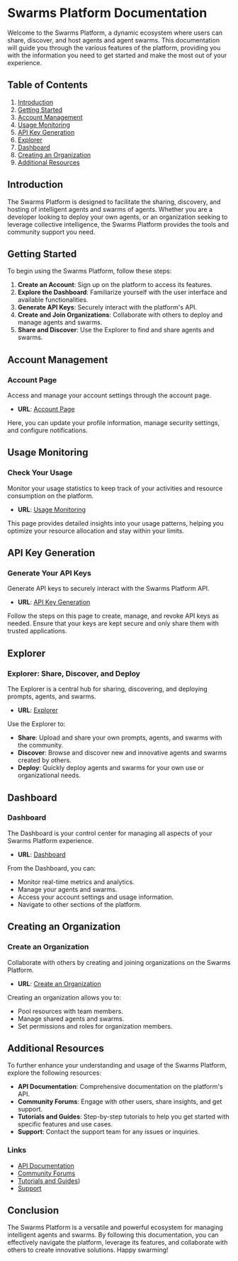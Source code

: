 # Swarms Platform Documentation

Welcome to the Swarms Platform, a dynamic ecosystem where users can share, discover, and host agents and agent swarms. This documentation will guide you through the various features of the platform, providing you with the information you need to get started and make the most out of your experience.

## Table of Contents

1. [Introduction](#introduction)
2. [Getting Started](#getting-started)
3. [Account Management](#account-management)
4. [Usage Monitoring](#usage-monitoring)
5. [API Key Generation](#api-key-generation)
6. [Explorer](#explorer)
7. [Dashboard](#dashboard)
8. [Creating an Organization](#creating-an-organization)
9. [Additional Resources](#additional-resources)

## Introduction

The Swarms Platform is designed to facilitate the sharing, discovery, and hosting of intelligent agents and swarms of agents. Whether you are a developer looking to deploy your own agents, or an organization seeking to leverage collective intelligence, the Swarms Platform provides the tools and community support you need.

## Getting Started

To begin using the Swarms Platform, follow these steps:

1. **Create an Account**: Sign up on the platform to access its features.
2. **Explore the Dashboard**: Familiarize yourself with the user interface and available functionalities.
3. **Generate API Keys**: Securely interact with the platform's API.
4. **Create and Join Organizations**: Collaborate with others to deploy and manage agents and swarms.
5. **Share and Discover**: Use the Explorer to find and share agents and swarms.

## Account Management

### Account Page

Access and manage your account settings through the account page.

- **URL**: [Account Page](https://swarms.world/platform/account)

Here, you can update your profile information, manage security settings, and configure notifications.

## Usage Monitoring

### Check Your Usage

Monitor your usage statistics to keep track of your activities and resource consumption on the platform.

- **URL**: [Usage Monitoring](https://swarms.world/platform/usage)

This page provides detailed insights into your usage patterns, helping you optimize your resource allocation and stay within your limits.

## API Key Generation

### Generate Your API Keys

Generate API keys to securely interact with the Swarms Platform API.

- **URL**: [API Key Generation](https://swarms.world/platform/api-keys)

Follow the steps on this page to create, manage, and revoke API keys as needed. Ensure that your keys are kept secure and only share them with trusted applications.

## Explorer

### Explorer: Share, Discover, and Deploy

The Explorer is a central hub for sharing, discovering, and deploying prompts, agents, and swarms.

- **URL**: [Explorer](https://swarms.world/)

Use the Explorer to:

- **Share**: Upload and share your own prompts, agents, and swarms with the community.
- **Discover**: Browse and discover new and innovative agents and swarms created by others.
- **Deploy**: Quickly deploy agents and swarms for your own use or organizational needs.

## Dashboard

### Dashboard

The Dashboard is your control center for managing all aspects of your Swarms Platform experience.

- **URL**: [Dashboard](https://swarms.world/platform/dashboard)

From the Dashboard, you can:

- Monitor real-time metrics and analytics.
- Manage your agents and swarms.
- Access your account settings and usage information.
- Navigate to other sections of the platform.

## Creating an Organization

### Create an Organization

Collaborate with others by creating and joining organizations on the Swarms Platform.

- **URL**: [Create an Organization](https://swarms.world/platform/organization)

Creating an organization allows you to:

- Pool resources with team members.
- Manage shared agents and swarms.
- Set permissions and roles for organization members.

## Additional Resources

To further enhance your understanding and usage of the Swarms Platform, explore the following resources:

- **API Documentation**: Comprehensive documentation on the platform's API.
- **Community Forums**: Engage with other users, share insights, and get support.
- **Tutorials and Guides**: Step-by-step tutorials to help you get started with specific features and use cases.
- **Support**: Contact the support team for any issues or inquiries.

### Links

- [API Documentation](https://docs.swarms.world)
- [Community Forums](https://discord.gg/jM3Z6M9uMq)
- [Tutorials and Guides](https://docs.swarms.world))
- [Support](https://discord.gg/jM3Z6M9uMq)

## Conclusion

The Swarms Platform is a versatile and powerful ecosystem for managing intelligent agents and swarms. By following this documentation, you can effectively navigate the platform, leverage its features, and collaborate with others to create innovative solutions. Happy swarming!